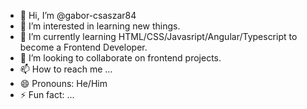 - 👋 Hi, I’m @gabor-csaszar84
- 👀 I’m interested in learning new things.
- 🌱 I’m currently learning HTML/CSS/Javasript/Angular/Typescript to become a Frontend Developer.
- 💞️ I’m looking to collaborate on frontend projects.
- 📫 How to reach me ...
- 😄 Pronouns: He/Him
- ⚡ Fun fact: ...

<!---
gabor-csaszar84/gabor-csaszar84 is a ✨ special ✨ repository because its `README.md` (this file) appears on your GitHub profile.
You can click the Preview link to take a look at your changes.
--->
